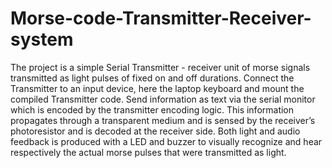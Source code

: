 # Morse-code-Transmitter-Receiver-system
The project is a simple Serial Transmitter - receiver unit of morse signals transmitted as light pulses of fixed on and off durations. 
Connect the Transmitter to an input device, here the laptop keyboard and mount the compiled Transmitter code. 
Send information as text via the serial monitor which is encoded by the transmitter encoding logic. 
This information propagates through a transparent medium and is sensed by the receiver’s photoresistor and is decoded at the receiver side. 
Both light and audio feedback is produced with a LED and buzzer to visually recognize and hear respectively the actual morse pulses that were transmitted as light.
